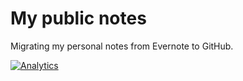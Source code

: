 My public notes
===============


Migrating my personal notes from Evernote to GitHub.



[![Analytics](https://ga-beacon.appspot.com/UA-87803287-1/notes/readme)](https://github.com/igrigorik/ga-beacon)
